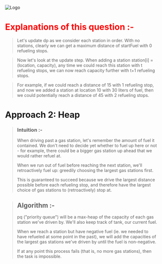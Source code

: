 ![Logo](https://assets.leetcode.com/static_assets/public/webpack_bundles/images/logo-dark.e99485d9b.svg)

# <font color="red">Explanations of this question :- </font>

> Let's update dp as we consider each station in order. With no stations, clearly we can get a maximum distance of startFuel with 0 refueling stops.

> Now let's look at the update step. When adding a station station[i] = (location, capacity), any time we could reach this station with t refueling stops, we can now reach capacity further with t+1 refueling stops.

> For example, if we could reach a distance of 15 with 1 refueling stop, and now we added a station at location 10 with 30 liters of fuel, then we could potentially reach a distance of 45 with 2 refueling stops.



# Approach 2: Heap

>### Intuition :-
> When driving past a gas station, let's remember the amount of fuel it contained. We don't need to decide yet whether to fuel up here or not - for example, there could be a bigger gas station up ahead that we would rather refuel at.
>
> When we run out of fuel before reaching the next station, we'll retroactively fuel up: greedily choosing the largest gas stations first.
>
> This is guaranteed to succeed because we drive the largest distance possible before each refueling stop, and therefore have the largest choice of gas stations to (retroactively) stop at.

> ## Algorithm :-
> pq ("priority queue") will be a max-heap of the capacity of each gas station we've driven by. We'll also keep track of tank, our current fuel.
>
> When we reach a station but have negative fuel (ie. we needed to have refueled at some point in the past), we will add the capacities of the largest gas stations we've driven by until the fuel is non-negative.
>
> If at any point this process fails (that is, no more gas stations), then the task is impossible.
